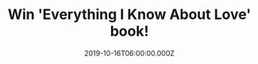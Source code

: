 ---
campaign-uuid: "c-7c3b4c85-a814-4958-8878-5fd786ef43c4"
type: "Competition"
category: "Gifts"
date: "2019-10-16T06:00:00.000Z"
end-date: "2019-12-16T23:59:00.000Z"
disable-form: false
is_promoted: false
has_entry_page: true
title: "Win 'Everything I Know About Love' book!"
competition-description: "<p>Award-winning journalist Dolly Alderton survived her\
  \ twenties (just about) and in 'Everything I Know About Love', she gives an unflinching\
  \ account of the bad dates and squalid flat-shares, the heartaches and humiliations,\
  \ and most importantly, the unbreakable female friendships that helped her to hold\
  \ it all together.</p>\n<p>We are giving away a copy of her brand new book to one\
  \ lucky member. Click below for a chance to win.</p>\n"
hero-header: "Win 'Everything I Know About Love' book!"
terms-confirmation: "N/A"
banner-img: "https://assets.expresslyapp.com/asset-e5282f3a-7603-4d7e-a41f-ec58117c2715.jpg"
logo-left-href: "https://win.buyexpressly.com"
logo-left-image: "https://assets.expresslyapp.com/9fc14112-955a-4fbd-9ba0-48297a9f80f7-thumb.png"
logo-left-title: "Expressly Competitions"
bg-image-hero: "https://assets.expresslyapp.com/asset-cc0a9936-2c5a-4e3a-9944-5b068dac6224.jpg"
bg-image-first: "https://assets.expresslyapp.com/asset-78feee90-54c3-42fc-bae8-65d594911563.jpg"
section1-content: "<p>Award-winning journalist Dolly Alderton survived her twenties\
  \ (just about) and in Everything I Know About Love, she gives an unflinching account\
  \ of the bad dates and squalid flat-shares, the heartaches and humiliations, and\
  \ most importantly, the unbreakable female friendships that helped her to hold it\
  \ all together.</p>\n<p>Glittering with wit, heart and humour, this is a book to\
  \ press into the hands of every woman who has ever been there or is about to find\
  \ themselves taking that first step towards the rest of their lives.</p>\n"
entry-title: "Win 'Everything I Know About Love' book!"
entry-content: "<p>Enter the draw to win 'Everything I Know About Love' book by completing\
  \ the form below before 23:59 on the 16th of December 2019.</p>\n"
has-winner: false
prize-description: "'Everything I Know About Love' book"
special-conditions: "Multiple entries are allowed up to one every day."
country-restrictions:
- "GB"
---